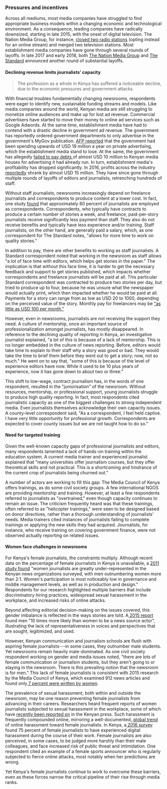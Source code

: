 ### Pressures and incentives

Across all mediums, most media companies have struggled to find appropriate business models within a changing economic and technological environment. As a consequence, leading companies have radically downsized, starting in late 2015, with the onset of digital television. The Nation Media Group, for instance, [closed two radio stations](https://twitter.com/NationMediaGrp/status/748393955688128516/photo/1) (opting instead for an online stream) and merged two television stations. Most establishment media companies have gone through several rounds of layoffs. In late 2017 and early 2018, both [The Nation Media Group](http://kenyanwallstreet.com/nation-media-group-announces-fresh-round-layoffs) and [The Standard](https://businesstoday.co.ke/top-standard-group-editors-sacked/) announced another round of substantial layoffs.

#### Declining revenue limits journalists’ capacity

<blockquote class="floatLeft">
  <p>The profession as a whole in Kenya has suffered a noticeable decline, due to the economic pressures and government attacks.</p>
</blockquote>

With financial troubles fundamentally changing newsrooms, respondents were eager to identify new, sustainable funding streams and models. Like media companies around the world, Kenyan media are still struggling to monetize online audiences and make up for lost ad revenue. Commercial advertisers have started to move their money to online ad services such as Google Adwords. At the same time, establishment media have had to contend with a drastic decline in government ad revenue. The government has reportedly ordered government departments to only advertise in the government's MyGov publication. [AFP reported](https://www.news24.com/Africa/News/kenya-to-pull-government-adverts-in-private-media-20170227) that the government had been spending upwards of USD 19 million a year on private advertising, which the establishment media stand to lose. At the same, the government has allegedly [failed to pay debts ](https://businesstoday.co.ke/nmg-threatens-to-sue-government-advertising-agency-over-ksh123m-debt/)of almost USD 10 million to Kenyan media houses for advertising it had already run. In turn, establishment media's profitability has dropped significantly. In 2016, profits across the industry [reportedly](https://businesstoday.co.ke/media-houses-lost-ksh1-5-billion-in-one-year/) shrank by almost USD 15 million. They have since gone through multiple rounds of layoffs of editors and journalists, retrenching hundreds of staff.

Without staff journalists, newsrooms increasingly depend on freelance journalists and correspondents to produce content at a lower cost. In fact, one study [found](http://eprints.whiterose.ac.uk/117303/1/Lohner%20Banjac%20Neverla%202016_Structural%20conditions%20of%20journalism%20in%20Egypt%20Kenya%20Serbia%20South-Africa.pdf) that approximately 80 percent of journalists are employed as correspondents. Correspondents, who typically have contracts to produce a certain number of stories a week, and freelance, paid-per-story journalists receive significantly less payment than staff. They also do not receive benefits and typically have less experience and/or training. Staff journalists, on the other hand, are generally paid a salary, which, as one correspondent for The Standard notes, "allows for more time to work on quality stories."

In addition to pay, there are other benefits to working as staff journalists. A Standard correspondent noted that working in the newsroom as staff allows "a lot of face time with editors, which helps get stories in the paper." The implication is that without this face time, it is harder to get the necessary feedback and support to get stories published, which impacts whether correspondents and freelance journalists will be paid at all. This particular Standard correspondent was contracted to produce two stories per day, but tried to produce up to four, because he was unsure what the newspaper would actually print, which then impacted whether he would be paid at all. Payments for a story can range from as low as USD 20 to 1000, depending on the perceived value of the story. Monthly pay for freelancers may be ["as little as USD 100 per month."](http://eprints.whiterose.ac.uk/117303/1/Lohner%20Banjac%20Neverla%202016_Structural%20conditions%20of%20journalism%20in%20Egypt%20Kenya%20Serbia%20South-Africa.pdf)

However, even in newsrooms, journalists are not receiving the support they need. A culture of mentorship, once an important source of professionalization amongst journalists, has mostly disappeared. In reference to the declining quality of reporting in Kenya, an investigative journalist explained, "a lot of this is because of a lack of mentorship. This is no longer embedded in the culture of news reporting. Before, editors would take time to explain to their staff why a story was good or bad. They would take the time to brief them before they went out to get a story; now, not so much." He went on to say that, "some of this is because of the level of experience editors have now. While it used to be 10 plus years of experience, now it has gone down to about two or three."

This shift to low-wage, contract journalism has, in the words of one respondent, resulted in the "juniorisation" of the newsroom. Without resources, mentorship, or professional support, young journalists struggle to produce high quality reporting. In fact, most respondents cited journalistic capacity as one of the biggest challenges to strong independent media. Even journalists themselves acknowledge their own capacity issues. A county-level correspondent said, "As a correspondent, I feel held captive. I have very little opportunity for professional growth. Correspondents are expected to cover county issues but we are not taught how to do so."

#### Need for targeted training

Given the well-known capacity gaps of professional journalists and editors, many respondents lamented a lack of hands-on training within the education system. A current media trainer and experienced journalist explained that "many universities offer journalism courses, but they offer theoretical skills and not practical. This is a shortcoming and hindrance of the current crop of journalists being churned out."

A number of actors are working to fill this gap: The Media Council of Kenya offers trainings, as do some civil society groups. A few international NGOS are providing mentorship and training. However, at least a few respondents referred to journalists as "overtrained," even though capacity continues to remain an issue. The criticism frequently heard was that these trainings, often referred to as "helicopter trainings," were seen to be designed based on donor directives, rather than a thorough understanding of journalists' needs. Media trainers cited instances of journalists failing to complete trainings or applying the new skills they had acquired. Journalists, for instance, who receive training on covering government finance, were not observed actually reporting on related issues.

#### Women face challenges in newsrooms

For Kenya's female journalists, the constraints multiply. Although recent data on the percentage of female journalists in Kenya is unavailable, a [2011 study found](https://www.iwmf.org/wp-content/uploads/2013/09/IWMF-Global-Report.pdf) "women journalists are greatly under-represented in the Kenyan news organizations surveyed, with men outnumbering women more than 2:1. Women's participation is most noticeably low in governance and middle management levels, as well as in production and design." Respondents for our research highlighted multiple barriers that include discriminatory hiring practices, widespread sexual harassment in the workplace, and increased risks of online attacks.

Beyond affecting editorial decision-making on the issues covered, this gender imbalance is reflected in the ways stories are told. A[  2015 report](http://www.daogewe.org/index.php/publications/reports/34-the-gender-agenda-assessing-gender-issues-in-the-media/file) found men "10 times more likely than women to be a news source actor", illustrating the lack of representativeness in voices and perspectives that are sought, legitimized, and used.

However, Kenyan communication and journalism schools are flush with aspiring female journalists---in some cases, they outnumber male students. Yet newsrooms remain heavily male-dominated. As one civil society respondent working on gender and media issues noted, "there are lots of female communication or journalism students, but they aren't going to or staying in the newsroom. There is this prevailing notion that the newsroom is for men." This lack of female journalists is consistent with 2015 research by the Media Council of Kenya, which examined 912 news articles and found only[  7 percent were written by women](http://www.daogewe.org/index.php/publications/reports/34-the-gender-agenda-assessing-gender-issues-in-the-media/file).

The prevalence of sexual harassment, both within and outside the newsroom, may be one reason preventing female journalists from advancing in their careers. Researchers heard frequent reports of women journalists subjected to sexual harassment in the workplace, some of which have [recently been reported on](https://businesstoday.co.ke/sexual-attacks-crisis-kenyan-media-probe-reveals/) in the Kenyan press. Such harassment is frequently compounded online, mirroring a well-documented,[  global trend](https://ijnet.org/en/blog/how-newsrooms-can-fight-online-harassment-targeting-female-journalists) of online harassment toward female journalists. In Kenya, a[  2016 survey](http://amwik.org/wp-content/uploads/2017/02/Women-Journalists-Digital-Security.pdf) found 75 percent of female journalists to have experienced digital harassment during the course of their work. Female journalists are also perceived, in some cases, to be judged more harshly than their male colleagues, and face increased risk of public threat and intimidation. One respondent cited an example of a  female sports announcer who is regularly subjected to fierce online attacks, most notably when her predictions are wrong.

Yet Kenya's female journalists continue to work to overcome these barriers, even as these forces narrow the critical pipeline of their rise through media ranks.
